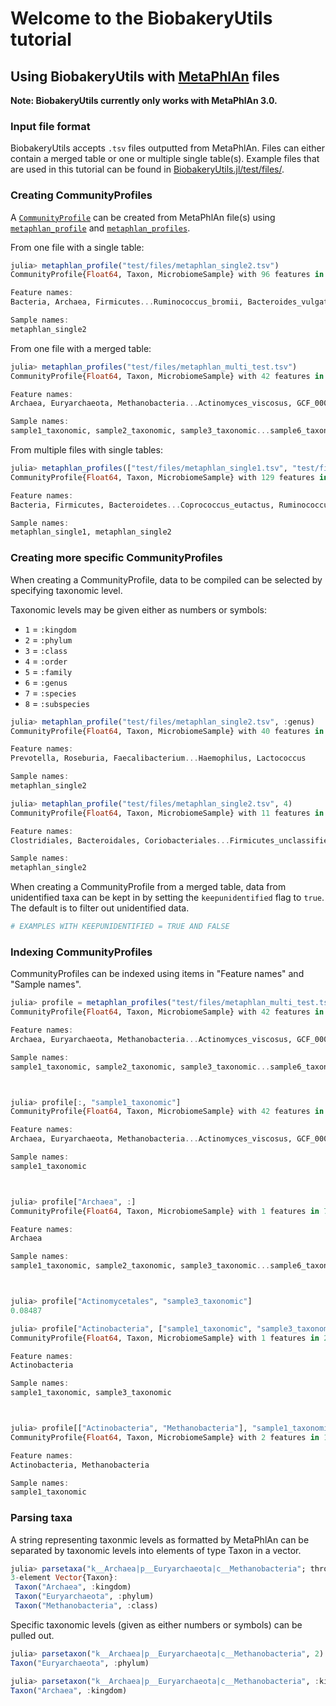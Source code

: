 # Welcome to the BiobakeryUtils tutorial

## Using BiobakeryUtils with [MetaPhlAn](https://github.com/biobakery/MetaPhlAn/wiki/MetaPhlAn-3.0) files
**Note: BiobakeryUtils currently only works with MetaPhlAn 3.0.**

### Input file format

BiobakeryUtils accepts `.tsv` files outputted from MetaPhlAn.
Files can either contain a merged table or one or multiple single table(s).
Example files that are used in this tutorial can be found in [BiobakeryUtils.jl/test/files/](https://github.com/BioJulia/BiobakeryUtils.jl/tree/main/test/files).

### Creating CommunityProfiles

A [`CommunityProfile`](@ref) can be created from MetaPhlAn file(s) using [`metaphlan_profile`](@ref) and [`metaphlan_profiles`](@ref).

From one file with a single table:

``` julia
julia> metaphlan_profile("test/files/metaphlan_single2.tsv")
CommunityProfile{Float64, Taxon, MicrobiomeSample} with 96 features in 1 samples

Feature names:
Bacteria, Archaea, Firmicutes...Ruminococcus_bromii, Bacteroides_vulgatus

Sample names:
metaphlan_single2
```

From one file with a merged table:

``` julia
julia> metaphlan_profiles("test/files/metaphlan_multi_test.tsv")
CommunityProfile{Float64, Taxon, MicrobiomeSample} with 42 features in 7 samples

Feature names:
Archaea, Euryarchaeota, Methanobacteria...Actinomyces_viscosus, GCF_000175315

Sample names:
sample1_taxonomic, sample2_taxonomic, sample3_taxonomic...sample6_taxonomic, sample7_taxonomic
```

From multiple files with single tables:

```julia
julia> metaphlan_profiles(["test/files/metaphlan_single1.tsv", "test/files/metaphlan_single2.tsv"])
CommunityProfile{Float64, Taxon, MicrobiomeSample} with 129 features in 2 samples

Feature names:
Bacteria, Firmicutes, Bacteroidetes...Coprococcus_eutactus, Ruminococcus_bromii

Sample names:
metaphlan_single1, metaphlan_single2
```

### Creating more specific CommunityProfiles

When creating a CommunityProfile, data to be compiled can be selected by specifying taxonomic level.

Taxonomic levels may be given either as numbers or symbols:
- `1` = `:kingdom`
- `2` = `:phylum`
- `3` = `:class`
- `4` = `:order`
- `5` = `:family`
- `6` = `:genus`
- `7` = `:species`
- `8` = `:subspecies`


```julia
julia> metaphlan_profile("test/files/metaphlan_single2.tsv", :genus)
CommunityProfile{Float64, Taxon, MicrobiomeSample} with 40 features in 1 samples

Feature names:
Prevotella, Roseburia, Faecalibacterium...Haemophilus, Lactococcus

Sample names:
metaphlan_single2
```

```julia
julia> metaphlan_profile("test/files/metaphlan_single2.tsv", 4)
CommunityProfile{Float64, Taxon, MicrobiomeSample} with 11 features in 1 samples

Feature names:
Clostridiales, Bacteroidales, Coriobacteriales...Firmicutes_unclassified, Pasteurellales

Sample names:
metaphlan_single2
```

When creating a CommunityProfile from a merged table, data from unidentified taxa can be kept in by setting the `keepunidentified` flag to `true`. The default is to filter out unidentified data.

```julia
# EXAMPLES WITH KEEPUNIDENTIFIED = TRUE AND FALSE
```

### Indexing CommunityProfiles
CommunityProfiles can be indexed using items in "Feature names" and "Sample names".

```julia
julia> profile = metaphlan_profiles("test/files/metaphlan_multi_test.tsv")
CommunityProfile{Float64, Taxon, MicrobiomeSample} with 42 features in 7 samples

Feature names:
Archaea, Euryarchaeota, Methanobacteria...Actinomyces_viscosus, GCF_000175315

Sample names:
sample1_taxonomic, sample2_taxonomic, sample3_taxonomic...sample6_taxonomic, sample7_taxonomic



julia> profile[:, "sample1_taxonomic"]
CommunityProfile{Float64, Taxon, MicrobiomeSample} with 42 features in 1 samples

Feature names:
Archaea, Euryarchaeota, Methanobacteria...Actinomyces_viscosus, GCF_000175315

Sample names:
sample1_taxonomic



julia> profile["Archaea", :]
CommunityProfile{Float64, Taxon, MicrobiomeSample} with 1 features in 7 samples

Feature names:
Archaea

Sample names:
sample1_taxonomic, sample2_taxonomic, sample3_taxonomic...sample6_taxonomic, sample7_taxonomic



julia> profile["Actinomycetales", "sample3_taxonomic"]
0.08487

julia> profile["Actinobacteria", ["sample1_taxonomic", "sample3_taxonomic"]]
CommunityProfile{Float64, Taxon, MicrobiomeSample} with 1 features in 2 samples

Feature names:
Actinobacteria

Sample names:
sample1_taxonomic, sample3_taxonomic



julia> profile[["Actinobacteria", "Methanobacteria"], "sample1_taxonomic"]
CommunityProfile{Float64, Taxon, MicrobiomeSample} with 2 features in 1 samples

Feature names:
Actinobacteria, Methanobacteria

Sample names:
sample1_taxonomic
```

### Parsing taxa

A string representing taxonmic levels as formatted by MetaPhlAn can be separated by taxonomic levels into elements of type Taxon in a vector.

```julia
julia> parsetaxa("k__Archaea|p__Euryarchaeota|c__Methanobacteria"; throw_error = true)
3-element Vector{Taxon}:
 Taxon("Archaea", :kingdom)
 Taxon("Euryarchaeota", :phylum)
 Taxon("Methanobacteria", :class)
```

Specific taxonomic levels (given as either numbers or symbols) can be pulled out.

```julia
julia> parsetaxon("k__Archaea|p__Euryarchaeota|c__Methanobacteria", 2)
Taxon("Euryarchaeota", :phylum)
```

```julia
julia> parsetaxon("k__Archaea|p__Euryarchaeota|c__Methanobacteria", :kingdom)
Taxon("Archaea", :kingdom)
```